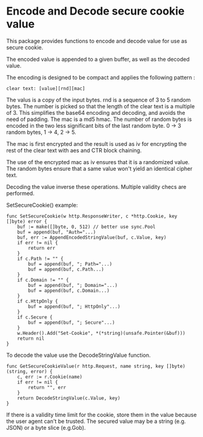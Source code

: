 # Encode and Decode secure cookie value

This package provides functions to encode and decode value for use as secure cookie.

The encoded value is appended to a given buffer, as well as the decoded value.

The encoding is designed to be compact and applies the following pattern : 

    clear text: [value][rnd][mac]

The valus is a copy of the input bytes. rnd is a sequence of 3 to 5 random bytes. 
The number is picked so that the length of the clear text is a multiple of 3. This
simplifies the base64 encoding and decoding, and avoids the need of padding. The
mac is a md5 hmac. The number of random bytes is encoded in the two less significant 
bits of the last random byte. 0 -> 3 random bytes, 1 -> 4, 2 -> 5.

The mac is first encrypted and the result is used as iv for encrypting the rest of
the clear text with aes and CTR block chaining.

The use of the encrypted mac as iv ensures that it is a randomized value. The random
bytes ensure that a same value won't yield an identical cipher text. 

Decoding the value inverse these operations. Multiple validity checs are performed.


SetSecureCookie() example:

    func SetSecureCookie(w http.ResponseWriter, c *http.Cookie, key []byte) error {
        buf := make([]byte, 0, 512) // better use sync.Pool
        buf = append(buf, "Auth="...)
        buf, err := AppendEncodedStringValue(buf, c.Value, key)
        if err != nil {
            return err
        }
        if c.Path != "" {
            buf = append(buf, "; Path="...)
            buf = append(buf, c.Path...)
        }
        if c.Domain != "" {
            buf = append(buf, "; Domain="...)
            buf = append(buf, c.Domain...)
        }
        if c.HttpOnly {
            buf = append(buf, "; HttpOnly"...)
        }
        if c.Secure {
            buf = append(buf, "; Secure"...)
        }
        w.Header().Add("Set-Cookie", *(*string)(unsafe.Pointer(&buf)))
        return nil
    }

To decode the value use the DecodeStringValue function. 

    func GetSecureCookieValue(r http.Request, name string, key []byte) (string, error) {
        c, err := r.Cookie(name)
        if err != nil {
            return "", err
        }
        return DecodeStringValue(c.Value, key)
    }

If there is a validity time limit for the cookie, store them in the value because the user agent
can't be trusted. The secured value may be a string (e.g. JSON) or a byte slice (e.g.Gob).